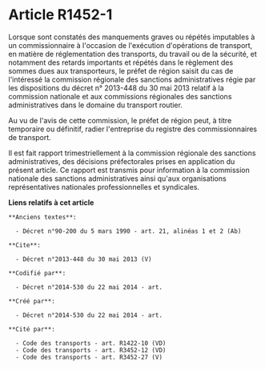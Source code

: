 # Article R1452-1

Lorsque sont constatés des manquements graves ou répétés imputables à un commissionnaire à l'occasion de l'exécution
d'opérations de transport, en matière de réglementation des transports, du travail ou de la sécurité, et notamment des
retards importants et répétés dans le règlement des sommes dues aux transporteurs, le préfet de région saisit du cas de
l'intéressé la commission régionale des sanctions administratives régie par les dispositions du décret n° 2013-448 du 30 mai
2013 relatif à la commission nationale et aux commissions régionales des sanctions administratives dans le domaine du
transport routier. 

Au vu de l'avis de cette commission, le préfet de région peut, à titre temporaire ou définitif, radier l'entreprise du
registre des commissionnaires de transport. 

Il est fait rapport trimestriellement à la commission régionale des sanctions administratives, des décisions préfectorales
prises en application du présent article. Ce rapport est transmis pour information à la commission nationale des sanctions
administratives ainsi qu'aux organisations représentatives nationales professionnelles et syndicales.

**Liens relatifs à cet article**

	**Anciens textes**:

	  - Décret n°90-200 du 5 mars 1990 - art. 21, alinéas 1 et 2 (Ab)

	**Cite**:

	  - Décret n°2013-448 du 30 mai 2013 (V)

	**Codifié par**:

	  - Décret n°2014-530 du 22 mai 2014 - art.

	**Créé par**:

	  - Décret n°2014-530 du 22 mai 2014 - art.

	**Cité par**:

	  - Code des transports - art. R1422-10 (VD)
	  - Code des transports - art. R3452-12 (VD)
	  - Code des transports - art. R3452-27 (V)

